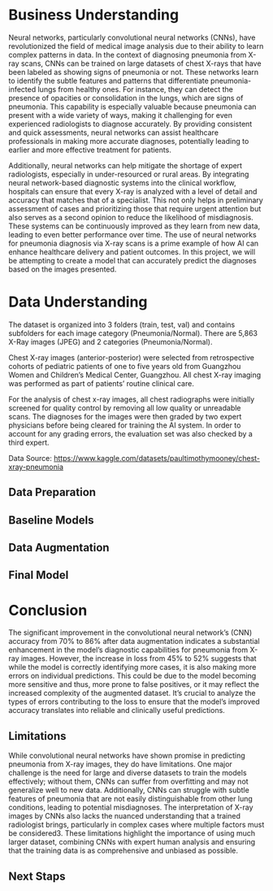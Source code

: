 # Business Understanding

   Neural networks, particularly convolutional neural networks (CNNs), have revolutionized the field of medical image analysis due to their ability to learn complex patterns in data. In the context of diagnosing pneumonia from X-ray scans, CNNs can be trained on large datasets of chest X-rays that have been labeled as showing signs of pneumonia or not. These networks learn to identify the subtle features and patterns that differentiate pneumonia-infected lungs from healthy ones. For instance, they can detect the presence of opacities or consolidation in the lungs, which are signs of pneumonia. This capability is especially valuable because pneumonia can present with a wide variety of ways, making it challenging for even experienced radiologists to diagnose accurately. By providing consistent and quick assessments, neural networks can assist healthcare professionals in making more accurate diagnoses, potentially leading to earlier and more effective treatment for patients.
    
   Additionally, neural networks can help mitigate the shortage of expert radiologists, especially in under-resourced or rural areas. By integrating neural network-based diagnostic systems into the clinical workflow, hospitals can ensure that every X-ray is analyzed with a level of detail and accuracy that matches that of a specialist. This not only helps in preliminary assessment of cases and prioritizing those that require urgent attention but also serves as a second opinion to reduce the likelihood of misdiagnosis. These systems can be continuously improved as they learn from new data, leading to even better performance over time. The use of neural networks for pneumonia diagnosis via X-ray scans is a prime example of how AI can enhance healthcare delivery and patient outcomes. In this project, we will be attempting to create a model that can accurately predict the diagnoses based on the images presented.
   

# Data Understanding

The dataset is organized into 3 folders (train, test, val) and contains subfolders for each image category (Pneumonia/Normal). There are 5,863 X-Ray images (JPEG) and 2 categories (Pneumonia/Normal).

Chest X-ray images (anterior-posterior) were selected from retrospective cohorts of pediatric patients of one to five years old from Guangzhou Women and Children’s Medical Center, Guangzhou. All chest X-ray imaging was performed as part of patients’ routine clinical care.

For the analysis of chest x-ray images, all chest radiographs were initially screened for quality control by removing all low quality or unreadable scans. The diagnoses for the images were then graded by two expert physicians before being cleared for training the AI system. In order to account for any grading errors, the evaluation set was also checked by a third expert.

Data Source: https://www.kaggle.com/datasets/paultimothymooney/chest-xray-pneumonia


## Data Preparation

## Baseline Models

## Data Augmentation

## Final Model

# Conclusion

The significant improvement in the convolutional neural network’s (CNN) accuracy from 70% to 86% after data augmentation indicates a substantial enhancement in the model’s diagnostic capabilities for pneumonia from X-ray images. However, the increase in loss from 45% to 52% suggests that while the model is correctly identifying more cases, it is also making more errors on individual predictions. This could be due to the model becoming more sensitive and thus, more prone to false positives, or it may reflect the increased complexity of the augmented dataset. It’s crucial to analyze the types of errors contributing to the loss to ensure that the model’s improved accuracy translates into reliable and clinically useful predictions.
 
## Limitations

While convolutional neural networks have shown promise in predicting pneumonia from X-ray images, they do have limitations. One major challenge is the need for large and diverse datasets to train the models effectively; without them, CNNs can suffer from overfitting and may not generalize well to new data. Additionally, CNNs can struggle with subtle features of pneumonia that are not easily distinguishable from other lung conditions, leading to potential misdiagnoses. The interpretation of X-ray images by CNNs also lacks the nuanced understanding that a trained radiologist brings, particularly in complex cases where multiple factors must be considered3. These limitations highlight the importance of using much larger dataset, combining CNNs with expert human analysis and ensuring that the training data is as comprehensive and unbiased as possible.

## Next Staps

